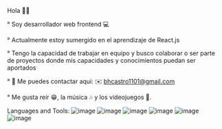 Hola ✌🏾

° Soy desarrollador web frontend 💻

° Actualmente estoy sumergido en el aprendizaje de React.js

° Tengo la capacidad de trabajar en equipo y busco colaborar o ser parte de proyectos donde mis capacidades y conocimientos puedan ser aportados

° 📡 Me puedes contactar aquí: ✉️ bhcastro1101@gmail.com

° Me gusta reír 😁, la música 🎶 y los videojuegos 👾.

Languages and Tools:
![image](https://github.com/BcCastro/BcCastro/assets/110496409/257daec5-7f10-4b31-a87a-f01526498dd7)
![image](https://github.com/BcCastro/BcCastro/assets/110496409/ed73044a-2924-4fce-85e4-9660a07ea1c1)
![image](https://github.com/BcCastro/BcCastro/assets/110496409/9d0b9a4e-cdd9-473d-9481-cc0e3fdb4c7e)
![image](https://github.com/BcCastro/BcCastro/assets/110496409/52d2e801-c352-4990-82f9-b2ccb0bb79ec)
![image](https://github.com/BcCastro/BcCastro/assets/110496409/f56fc5fd-204c-45e9-819d-268485f41616)
![image](https://github.com/BcCastro/BcCastro/assets/110496409/e170b4f7-0b0b-4a15-a2b9-e1dc6396033c)


